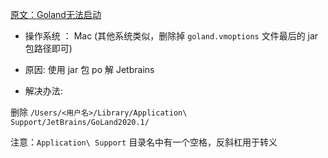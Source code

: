 [原文：Goland无法启动](https://blog.csdn.net/NetRookieX/article/details/107243643?utm_medium=distribute.pc_relevant_t0.none-task-blog-BlogCommendFromBaidu-1.control&depth_1-utm_source=distribute.pc_relevant_t0.none-task-blog-BlogCommendFromBaidu-1.control)


* 操作系统 ： Mac (其他系统类似，删除掉 `goland.vmoptions` 文件最后的 jar 包路径即可)

* 原因: 使用 jar 包 po 解 Jetbrains

* 解决办法:

删除 `/Users/<用户名>/Library/Application\ Support/JetBrains/GoLand2020.1/`

注意：`Application\ Support` 目录名中有一个空格，反斜杠用于转义